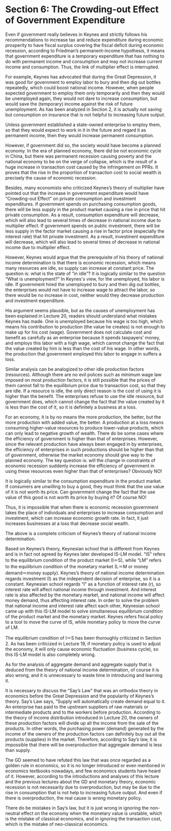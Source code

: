 # Section 6: The Crowding-out Effect of Government Expenditure

Even if government really believes in Keynes and strictly follows his recommendations to increase tax and reduce expenditure during economic prosperity to have fiscal surplus covering the fiscal deficit during economic recession, according to Friedman’s permanent-income hypothesis, it means that government expenditure is a temporary expenditure that has nothing to do with permanent income and consumption and may not increase current income and consumption. Thus, the link of multiplier effect is interrupted.

For example, Keynes has advocated that during the Great Depression, it was good for government to employ labor to bury and then dig out bottles repeatedly, which could boost national income. However, when people expected government to employ them only temporarily and then they would be unemployed again, they would not dare to increase consumption, but would save the (temporary) income against the risk of future unemployment. As has been analyzed in Section 2, it is actually not saving but consumption on insurance that is not helpful to increasing future output.

Unless government established a state-owned enterprise to employ them, so that they would expect to work in it in the future and regard it as permanent income, then they would increase permanent consumption.

However, if government did so, the society would have become a planned economy. In the era of planned economy, there did be not economic cycle in China, but there was permanent recession causing poverty and the national economy to be on the verge of collapse, which is the result of a huge increase in transaction cost caused by the infringement on PPRs. It proves that the rise in the proportion of transaction cost to social wealth is precisely the cause of economic recession.

Besides, many economists who criticized Keynes’s theory of multiplier have pointed out that the increase in government expenditure would have “Crowding-out Effect” on private consumption and investment expenditures. If government spends on purchasing consumption goods, there will be less supply in the product market causing a rise in price that hit private consumption. As a result, consumption expenditure will decrease, which will also lead to several times of decrease in national income due to multiplier effect. If government spends on public investment, there will be less supply in the factor market causing a rise in factor price (especially the interest rate) that hit private investment. As a result, investment expenditure will decrease, which will also lead to several times of decrease in national income due to multiplier effect.

However, Keynes would argue that the prerequisite of his theory of national income determination is that there is economic recession, which means many resources are idle, so supply can increase at constant price. The question is: what is the state of “in idle”? It is logically similar to the question “What is unemployment?” In Keynes's view, for the unemployed, his labor is idle. If government hired the unemployed to bury and then dig out bottles, the enterprises would not have to increase wage to attract the labor, so there would be no increase in cost, neither would they decrease production and investment expenditure.

His argument seems plausible, but as the causes of unemployment has been explained in Lecture 20, readers should understand what mistakes Keynes has made. One is unemployed because his wage is too high, which means his contribution to production (the value he creates) is not enough to make up for his cost (wage). Government does not calculate cost and benefit as carefully as an enterprise because it spends taxpayers’ money, and employs this labor with a high wage, which cannot change the fact that the value created by him is less than the cost of his wage. In other words, the production that government employed this labor to engage in suffers a loss.

Similar analysis can be analogized to other idle production factors (resources). Although there are no evil polices such as minimum wage law imposed on most production factors, it is still possible that the prices of them cannot fall to the equilibrium price due to transaction cost, so that they are idle. If a resource is idle, the only direct reason is the cost of using it is higher than the benefit. The enterprises refuse to use the idle resource, but government does, which cannot change the fact that the value created by it is less than the cost of it, so it is definitely a business at a loss.

For an economy, it is by no means the more production, the better, but the more production with added value, the better. A production at a loss means consuming higher-value resources to produce lower-value products, which can only lead to negative growth of wealth. There do be some cases where the efficiency of government is higher than that of enterprises. However, since the relevant production have always been engaged in by enterprises, the efficiency of enterprises in such productions should be higher than that of government, otherwise the market economy should give way to the planned economy. The key question is: will the change in constraints of economic recession suddenly increase the efficiency of government in using these resources even higher than that of enterprises? Obviously NO!

It is logically similar to the consumption expenditure in the product market. If consumers are unwilling to buy a good, they must think that the use value of it is not worth its price. Can government change the fact that the use value of this good is not worth its price by buying it? Of course NO!

Thus, it is impossible that when there is economic recession government takes the place of individuals and enterprises to increase consumption and investment, which can increase economic growth rate. In fact, it just increases businesses at a loss that decrease social wealth.

The above is a complete criticism of Keynes’s theory of national income determination.

Based on Keynes’s theory, Keynesian school that is different from Keynes and is in fact not agreed by Keynes later developed IS-LM model. “IS” refers to the equilibrium condition of the product market (I＝S), while “LM” refers to the equilibrium condition of the monetary market (L＝M or money demand＝money supply). Keynes’s theory of national income determination regards investment (I) as the independent decision of enterprise, so it is a constant. Keynesian school regards “I” as a function of interest rate (r), so interest rate will affect national income through investment. And interest rate is also affected by the monetary market, and national income will affect money demand, thus affecting interest rate. In order to solve the problem that national income and interest rate affect each other, Keynesian school came up with this IS-LM model to solve simultaneous equilibrium condition of the product market and the monetary market. Keynes refers fiscal policy to a tool to move the curve of IS, while monetary policy to move the curve of LM.

The equilibrium condition of I＝S has been thoroughly criticized in Section 2. As has been criticized in Lecture 19, if monetary policy is used to adjust the economy, it will only cause economic fluctuation (business cycle), so this IS-LM model is also completely wrong.

As for the analysis of aggregate demand and aggregate supply that is deduced from the theory of national income determination, of course it is also wrong, and it is unnecessary to waste time in introducing and learning it.

It is necessary to discuss the “Say’s Law” that was an orthodox theory in economics before the Great Depression and the popularity of Keynes’s theory. Say’s Law says, “Supply will automatically create demand equal to it. An enterprise has paid to the upstream suppliers of raw materials or intermediate products and to the workers before production. According to the theory of income distribution introduced in Lecture 20, the owners of these production factors will divide up all the income from the sale of the products. In other words, the purchasing power (demand) generated by the income of the owners of the production factors can definitely buy out all the products (supplies) in the market. Therefore, according to Say’s law, it is impossible that there will be overproduction that aggregate demand is less than supply.

The GD seemed to have refuted this law that was once regarded as a golden rule in economics, so it is no longer introduced or even mentioned in economics textbooks nowadays, and few economics students have heard of it. However, according to the introductions and analyses of this lecture and the previous lectures about the GD and monetary theory, economic recession is not necessarily due to overproduction, but may be due to the rise in consumption that is not help to increasing future output. And even if there is overproduction, the real cause is wrong monetary policy.

There do be mistakes in Say’s law, but it is just wrong in ignoring the non-neutral effect on the economy when the monetary value is unstable, which is the mistake of classical economics, and in ignoring the transaction cost, which is the mistake of neo-classical economics.
